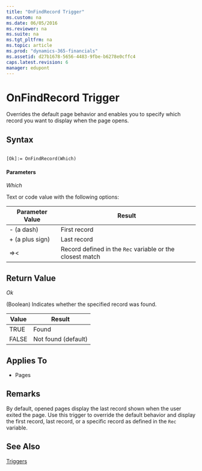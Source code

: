 ```yaml
---
title: "OnFindRecord Trigger"
ms.custom: na
ms.date: 06/05/2016
ms.reviewer: na
ms.suite: na
ms.tgt_pltfrm: na
ms.topic: article
ms.prod: "dynamics-365-financials"
ms.assetid: d27b1678-5656-4483-9fbe-b6278e0cffc4
caps.latest.revision: 6
manager: edupont
---
```

# OnFindRecord Trigger
Overrides the default page behavior and enables you to specify which record you want to display when the page opens.  
  
## Syntax  
  
```  
  
[Ok]:= OnFindRecord(Which)  
```  
  
#### Parameters  
 *Which*  
  
 Text or code value with the following options:  
  
|Parameter Value|Result|  
|---------------------|------------|  
|- \(a dash\)|First record|  
|+ \(a plus sign\)|Last record|  
|=>\<|Record defined in the `Rec` variable or the closest match|  
  
## Return Value  
 *Ok*  
  
 \(Boolean\) Indicates whether the specified record was found.  
  
|Value|Result|  
|-----------|------------|  
|TRUE|Found|  
|FALSE|Not found \(default\)|  
  
## Applies To  
  
-   Pages  
  
## Remarks  
 By default, opened pages display the last record shown when the user exited the page. Use this trigger to override the default behavior and display the first record, last record, or a specific record as defined in the `Rec` variable.  
  
## See Also  
 [Triggers](devenv-triggers.md)